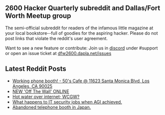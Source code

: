 ## 2600 Hacker Quarterly subreddit and Dallas/Fort Worth Meetup group
The semi-official subreddit for readers of the infamous little magazine at your local bookstore--full of goodies for the aspiring hacker. Please do not post links that violate the reddit's user agreement.

Want to see a new feature or contribute: 
Join us in [discord](https://dfw2600.dapla.net/chat) under #support or open an issue ticket at [dfw2600.dapla.net/issues](https://dfw2600.dapla.net/issues)

## Latest Reddit Posts
<!-- BLOG-POST-LIST:START -->
- [Working phone booth! - 50's Cafe @ 11623 Santa Monica Blvd, Los Angeles, CA 90025](https://www.reddit.com/r/2600/comments/1d1iry9/working_phone_booth_50s_cafe_11623_santa_monica/)
- [NEW 'Off The Wall' ONLINE](https://2600.com/wall/21-05-2024)
- [Hot water over internet; WCGW?](https://www.reddit.com/r/2600/comments/1cvpy2b/hot_water_over_internet_wcgw/)
- [What happens to IT security jobs when AGI achieved.](https://www.reddit.com/r/2600/comments/1ctxlfw/what_happens_to_it_security_jobs_when_agi_achieved/)
- [Abandoned telephone booth in Japan.](https://www.reddit.com/r/2600/comments/1cszvwh/abandoned_telephone_booth_in_japan/)
<!-- BLOG-POST-LIST:END -->
